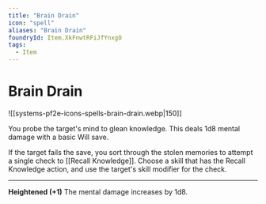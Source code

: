 ```yaml
---
title: "Brain Drain"
icon: "spell"
aliases: "Brain Drain"
foundryId: Item.XkFnwtRFiJfYnxgO
tags:
  - Item
---
```


# Brain Drain
![[systems-pf2e-icons-spells-brain-drain.webp|150]]

You probe the target's mind to glean knowledge. This deals 1d8 mental damage with a basic Will save.

If the target fails the save, you sort through the stolen memories to attempt a single check to [[Recall Knowledge]]. Choose a skill that has the Recall Knowledge action, and use the target's skill modifier for the check.

* * *

**Heightened (+1)** The mental damage increases by 1d8.
